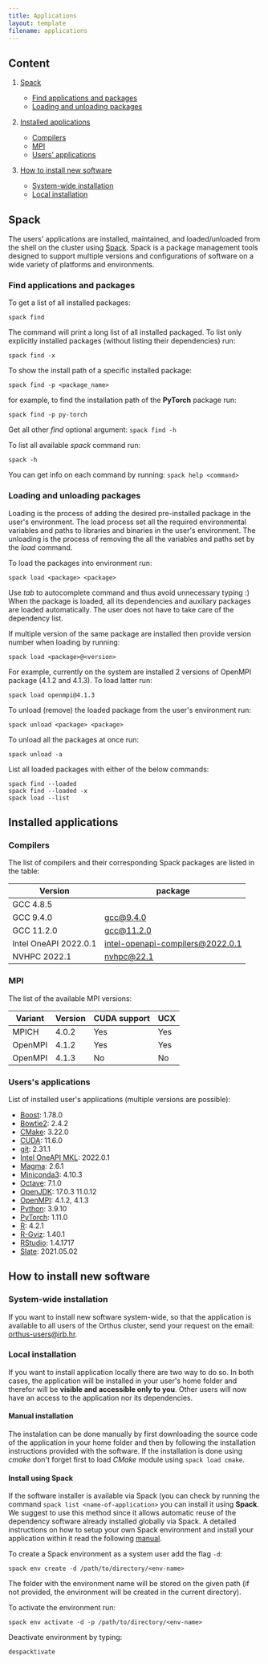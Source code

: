 ```yaml
---
title: Applications
layout: template
filename: applications
---
```


## Content

1. [Spack](#spack)
    - [Find applications and packages](#find-applications-and-packages)
    - [Loading and unloading packages](#loading-and-unloading-packages)

2. [Installed applications](#installed-applications)
    - [Compilers](#compilers)
    - [MPI](#mpi)
    - [Users' applications](#users-applications)
3. [How to install new software](#how-to-install-new-software)
    - [System-wide installation](#system-wide-installation)
    - [Local installation](#local-installation)

## Spack

The users' applications are installed, maintained, and loaded/unloaded from the shell on the cluster using [Spack](https://spack.readthedocs.io/en/latest/). Spack is a package management tools designed to support multiple versions and configurations of software on a wide variety of platforms and environments.

### Find applications and packages

To get a list of all installed packages:

```
spack find
```

The command will print a long list of all installed packaged. To list only explicitly installed packages (without listing their dependencies) run:

```
spack find -x
```

To show the install path of a specific installed package:

```
spack find -p <package_name>
```

for example, to find the installation path of the **PyTorch** package run:
```
spack find -p py-torch
```

Get all other _find_ optional argument: `spack find -h`

To list all available _spack_ command run:

```
spack -h
```

You can get info on each command by running: `spack help <command>`

### Loading and unloading packages

Loading is the process of adding the desired pre-installed package in the user's environment. The load process set all the required environmental variables and paths to libraries and binaries in the user's environment. The unloading is the process of removing the all the variables and paths set by the _load_ command.

To load the packages into environment run:

```
spack load <package> <package>
```
Use _tab_ to autocomplete command and thus avoid unnecessary typing :)
When the package is loaded, all its dependencies and auxiliary packages are loaded automatically. The user does not have to take care of the dependency list.

If multiple version of the same package are installed then provide version number when loading by running:
```
spack load <package>@<version>
```
For example, currently on the system are installed 2 versions of OpenMPI package (4.1.2 and 4.1.3). To load latter run:
```
spack load openmpi@4.1.3
```

To unload (remove) the loaded package from the user's environment run:

```
spack unload <package> <package>
```

To unload all the packages at once run:
```
spack unload -a
```

List all loaded packages with either of the below commands:
```
spack find --loaded
spack find --loaded -x
spack load --list
```

## Installed applications

### Compilers

The list of compilers and their corresponding Spack packages are listed in the table:

| Version               | package                          |
|-----------------------|----------------------------------|
| GCC 4.8.5             |                                  |
| GCC 9.4.0             | gcc@9.4.0                        |
| GCC 11.2.0            | gcc@11.2.0                       |
| Intel OneAPI 2022.0.1 | intel-openapi-compilers@2022.0.1 |
| NVHPC 2022.1          | nvhpc@22.1                       |

### MPI

The list of the available MPI versions:

| Variant        | Version   | CUDA support | UCX |
|----------------|-----------|--------------|-----|
| MPICH          | 4.0.2     | Yes          | Yes |
| OpenMPI        | 4.1.2     | Yes          | Yes |
| OpenMPI        | 4.1.3     | No           | No  |


### Users's applications

List of installed user's applications (multiple versions are possible):

- [Boost](https://www.boost.org/): 1.78.0
- [Bowtie2](https://bowtie-bio.sourceforge.net/bowtie2/index.shtml): 2.4.2
- [CMake](https://cmake.org/): 3.22.0
- [CUDA](https://docs.nvidia.com/cuda/cuda-toolkit-release-notes/index.html): 11.6.0
- [git](https://git-scm.com/about): 2.31.1
- [Intel OneAPI MKL](https://www.intel.com/content/www/us/en/develop/documentation/oneapi-programming-guide/top/api-based-programming/intel-oneapi-math-kernel-library-onemkl.html): 2022.0.1
- [Magma](https://icl.utk.edu/magma/): 2.6.1
- [Miniconda3](https://docs.conda.io/en/latest/miniconda.html): 4.10.3
- [Octave](https://octave.org): 7.1.0
- [OpenJDK](https://openjdk.org/): 17.0.3 11.0.12
- [OpenMPI](https://www.open-mpi.org/): 4.1.2, 4.1.3
- [Python](https://www.python.org/): 3.9.10
- [PyTorch](https://pytorch.org/): 1.11.0
- [R](https://www.r-project.org/): 4.2.1
- [R-Gviz](https://www.bioconductor.org/packages/release/bioc/html/Gviz.html): 1.40.1
- [RStudio](https://www.rstudio.com/): 1.4.1717
- [Slate](https://icl.utk.edu/slate/): 2021.05.02

## How to install new software

### System-wide installation

If you want to install new software system-wide, so that the application is available to all users of the Orthus cluster, send your request on the email: [orthus-users@irb.hr](mailto:orthus-users@irb.hr).

### Local installation

If you want to install application locally there are two way to do so. In both cases, the application will be installed in your user's home folder and therefor will be **visible and accessible only to you**. Other users will now have an access to the application nor its dependencies.

#### Manual installation

The instalation can be done manually by first downloading the source code of the application in your home folder and then by following the installation instructions provided with the software. If the installation is done using *cmake* don't forget first to load *CMake* module using `spack load cmake`.

#### Install using Spack

If the software installer is available via Spack (you can check by running the command `spack list <name-of-application>` you can install it using **Spack**. We suggest to use this method since it allows automatic reuse of the dependency software already installed globally via Spack. A detailed instructions on how to setup your own Spack environment and install your application within it read the following [manual](https://spack-tutorial.readthedocs.io/en/latest/tutorial_environments.html).

To create a Spack environment as a system user add the flag `-d`:
```
spack env create -d /path/to/directory/<env-name>
```

The folder with the environment name will be stored on the given path (if not provided, the environment will be created in the current directory).

To activate the environment run:
```
spack env activate -d -p /path/to/directory/<env-name>
```

Deactivate environment by typing:
```
despacktivate
```

